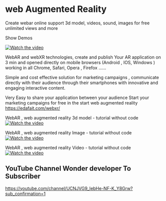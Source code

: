 # web Augmented Reality
 Create webar online support 3d model, videos, sound, images for free unlimited views and more

Show Demos

[![Watch the video](https://img.youtube.com/vi/9eOJM4YdYME/0.jpg)](https://youtu.be/9eOJM4YdYME)

WebAR and webXR technologies, create and publish Your AR application on 3 min and opened directly on mobile browsers (Android , IOS, Windows ) working in all Chrome, Safari, Opera , Firefox ......

Simple and cost effective solution for marketing campaigns , communicate directly with their audience through their smartphones with innovative and engaging interactive content. 

Very Easy to share your application between your audience 
Start your marketing campaigns for free in the start  web augmented reality
https://edafait.com/webxr/

WebAR , web augmented reality 3d model - tutorial without code
[![Watch the video](https://img.youtube.com/vi/hfCxDNdz-0I/0.jpg)](https://youtu.be/hfCxDNdz-0I)

WebAR , web augmented reality Image - tutorial without code
[![Watch the video](https://img.youtube.com/vi/RwlY0D53Vo8/0.jpg)](https://youtu.be/RwlY0D53Vo8)

WebAR , web augmented reality Video - tutorial without code
[![Watch the video](https://img.youtube.com/vi/DT9HaabmaKU/0.jpg)](https://youtu.be/DT9HaabmaKU)


## YouTube Channel Wonder developer To Subscriber 
https://youtube.com/channel/UCNJVG9_IebHe-NF-K_Y8Grw?sub_confirmation=1

